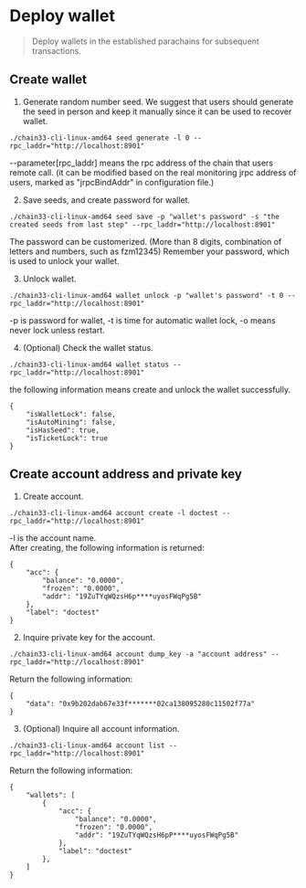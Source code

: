 # Deploy wallet  
>Deploy wallets in the established parachains for subsequent transactions.
## Create wallet


1. Generate random number seed. We suggest that users should generate the seed in person and keep it manually since it can be used to recover wallet.
```  
./chain33-cli-linux-amd64 seed generate -l 0 --rpc_laddr="http://localhost:8901"  
```  
--parameter[rpc_laddr] means the rpc address of the chain that users remote call. (it can be modified based on the real monitoring jrpc address of users, marked as "jrpcBindAddr" in configuration file.)

2. Save seeds, and create password for wallet.
```  
./chain33-cli-linux-amd64 seed save -p "wallet's password" -s "the created seeds from last step" --rpc_laddr="http://localhost:8901"  
```  
The password can be customerized. (More than 8 digits, combination of letters and numbers, such as fzm12345) Remember your password, which is used to unlock your wallet.


3. Unlock wallet.
```
./chain33-cli-linux-amd64 wallet unlock -p "wallet's password" -t 0 --rpc_laddr="http://localhost:8901"
```  
-p is password for wallet, -t is time for automatic wallet lock, -o means never lock unless restart. 

4. (Optional) Check the wallet status.
```
./chain33-cli-linux-amd64 wallet status --rpc_laddr="http://localhost:8901"
```  
the following information means create and unlock the wallet successfully. 
```
{
    "isWalletLock": false,
    "isAutoMining": false,
    "isHasSeed": true,
    "isTicketLock": true
}
```


## Create account address and private key
1. Create account.  
```
./chain33-cli-linux-amd64 account create -l doctest --rpc_laddr="http://localhost:8901"
```  
-l is the account name.  
After creating, the following information is returned: 
```  
{
    "acc": {
        "balance": "0.0000",
        "frozen": "0.0000",
        "addr": "19ZuTYqWQzsH6p****uyosFWqPg5B"
    },
    "label": "doctest"
}  
```

2. Inquire private key for the account.
```  
./chain33-cli-linux-amd64 account dump_key -a "account address" --rpc_laddr="http://localhost:8901"  
```    
Return the following information:   
```
{
    "data": "0x9b202dab67e33f*******02ca138095280c11502f77a"
}  
```

3. (Optional) Inquire all account information.  
```  
./chain33-cli-linux-amd64 account list --rpc_laddr="http://localhost:8901"  
```  
Return the following information:
```  
{
    "wallets": [
        {
            "acc": {
                "balance": "0.0000",
                "frozen": "0.0000",
                "addr": "19ZuTYqWQzsH6pP****uyosFWqPg5B"
            },
            "label": "doctest"
        },
    ]
}  
```

